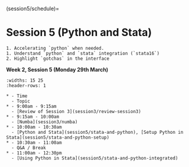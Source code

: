 (session5/schedule)=
# Session 5 (Python and Stata)

```{admonition} Aims & Outcomes:
1. Accelerating `python` when needed.
1. Understand `python` and `stata` integration (`stata16`)
2. Highlight `gotchas` in the interface
```

**Week 2, Session 5 (Monday 29th March)**

```{list-table}
:widths: 15 25
:header-rows: 1

* - Time
  - Topic
* - 9:00am - 9:15am
  - [Review of Session 3](session3/review-session3)
* - 9:15am - 10:00am
  - [Numba](session3/numba)
* - 10:00am - 10:30am
  - [Python and Stata](session5/stata-and-python), [Setup Python in Stata](session5/stata-and-python-setup)
* - 10:30am - 11:00am
  - Q&A / Break
* - 11:00am - 12:30pm
  - [Using Python in Stata](session5/stata-and-python-integrated)
```
